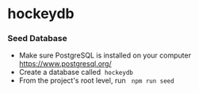 # hockeydb

### Seed Database

+ Make sure PostgreSQL is installed on your computer https://www.postgresql.org/
+ Create a database called &nbsp;`hockeydb`
+ From the project's root level, run &nbsp; `npm run seed`